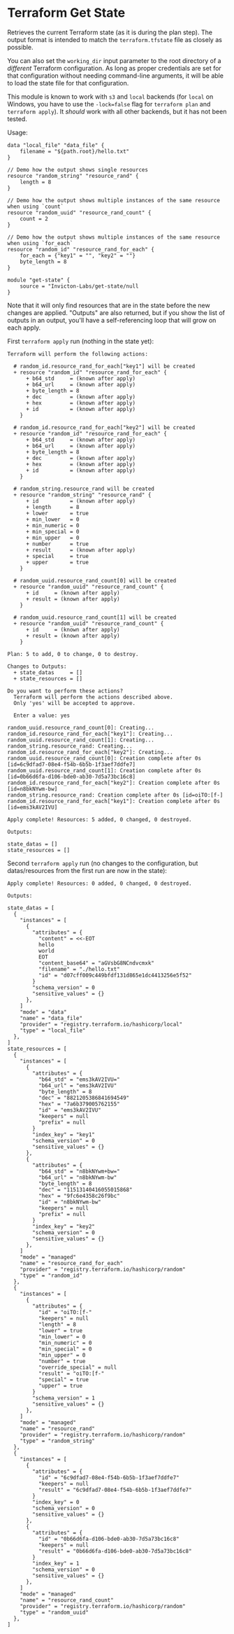 # Terraform Get State
Retrieves the current Terraform state (as it is during the plan step). The output format is intended to match the `terraform.tfstate` file as closely as possible.

You can also set the `working_dir` input parameter to the root directory of a *different* Terraform configuration. As long as proper credentials are set for that configuration without needing command-line arguments, it will be able to load the state file for that configuration.

This module is known to work with `s3` and `local` backends (for `local` on Windows, you have to use the `-lock=false` flag for `terraform plan` and `terraform apply`). It *should* work with all other backends, but it has not been tested.

Usage:
```
data "local_file" "data_file" {
    filename = "${path.root}/hello.txt"
}

// Demo how the output shows single resources
resource "random_string" "resource_rand" {
    length = 8
}

// Demo how the output shows multiple instances of the same resource when using `count`
resource "random_uuid" "resource_rand_count" {
    count = 2
}

// Demo how the output shows multiple instances of the same resource when using `for_each`
resource "random_id" "resource_rand_for_each" {
    for_each = {"key1" = "", "key2" = ""}
    byte_length = 8
}

module "get-state" {
    source = "Invicton-Labs/get-state/null
}
```

Note that it will only find resources that are in the state before the new changes are applied. "Outputs" are also returned, but if you show the list of outputs in an output, you'll have a self-referencing loop that will grow on each apply.

First `terraform apply` run (nothing in the state yet):
```
Terraform will perform the following actions:

  # random_id.resource_rand_for_each["key1"] will be created
  + resource "random_id" "resource_rand_for_each" {
      + b64_std     = (known after apply)
      + b64_url     = (known after apply)
      + byte_length = 8
      + dec         = (known after apply)
      + hex         = (known after apply)
      + id          = (known after apply)
    }

  # random_id.resource_rand_for_each["key2"] will be created
  + resource "random_id" "resource_rand_for_each" {
      + b64_std     = (known after apply)
      + b64_url     = (known after apply)
      + byte_length = 8
      + dec         = (known after apply)
      + hex         = (known after apply)
      + id          = (known after apply)
    }

  # random_string.resource_rand will be created
  + resource "random_string" "resource_rand" {
      + id          = (known after apply)
      + length      = 8
      + lower       = true
      + min_lower   = 0
      + min_numeric = 0
      + min_special = 0
      + min_upper   = 0
      + number      = true
      + result      = (known after apply)
      + special     = true
      + upper       = true
    }

  # random_uuid.resource_rand_count[0] will be created
  + resource "random_uuid" "resource_rand_count" {
      + id     = (known after apply)
      + result = (known after apply)
    }

  # random_uuid.resource_rand_count[1] will be created
  + resource "random_uuid" "resource_rand_count" {
      + id     = (known after apply)
      + result = (known after apply)
    }

Plan: 5 to add, 0 to change, 0 to destroy.

Changes to Outputs:
  + state_datas     = []
  + state_resources = []

Do you want to perform these actions?
  Terraform will perform the actions described above.
  Only 'yes' will be accepted to approve.

  Enter a value: yes

random_uuid.resource_rand_count[0]: Creating...
random_id.resource_rand_for_each["key1"]: Creating...
random_uuid.resource_rand_count[1]: Creating...
random_string.resource_rand: Creating...
random_id.resource_rand_for_each["key2"]: Creating...
random_uuid.resource_rand_count[0]: Creation complete after 0s [id=6c9dfad7-08e4-f54b-6b5b-1f3aef7ddfe7]
random_uuid.resource_rand_count[1]: Creation complete after 0s [id=0b66d6fa-d106-bde0-ab30-7d5a73bc16c8]
random_id.resource_rand_for_each["key2"]: Creation complete after 0s [id=n8bkNYwm-bw]
random_string.resource_rand: Creation complete after 0s [id=oiTO:[f-]
random_id.resource_rand_for_each["key1"]: Creation complete after 0s [id=ems3kAV2IVU]

Apply complete! Resources: 5 added, 0 changed, 0 destroyed.

Outputs:

state_datas = []
state_resources = []
```

Second `terraform apply` run (no changes to the configuration, but datas/resources from the first run are now in the state):
```
Apply complete! Resources: 0 added, 0 changed, 0 destroyed.

Outputs:

state_datas = [
  {
    "instances" = [
      {
        "attributes" = {
          "content" = <<-EOT
          hello
          world
          EOT
          "content_base64" = "aGVsbG8NCndvcmxk"
          "filename" = "./hello.txt"
          "id" = "d07cff009c449bfdf131d865e1dc4413256e5f52"
        }
        "schema_version" = 0
        "sensitive_values" = {}
      },
    ]
    "mode" = "data"
    "name" = "data_file"
    "provider" = "registry.terraform.io/hashicorp/local"
    "type" = "local_file"
  },
]
state_resources = [
  {
    "instances" = [
      {
        "attributes" = {
          "b64_std" = "ems3kAV2IVU="
          "b64_url" = "ems3kAV2IVU"
          "byte_length" = 8
          "dec" = "8821205386841694549"
          "hex" = "7a6b379005762155"
          "id" = "ems3kAV2IVU"
          "keepers" = null
          "prefix" = null
        }
        "index_key" = "key1"
        "schema_version" = 0
        "sensitive_values" = {}
      },
      {
        "attributes" = {
          "b64_std" = "n8bkNYwm+bw="
          "b64_url" = "n8bkNYwm-bw"
          "byte_length" = 8
          "dec" = "11513140416055015868"
          "hex" = "9fc6e4358c26f9bc"
          "id" = "n8bkNYwm-bw"
          "keepers" = null
          "prefix" = null
        }
        "index_key" = "key2"
        "schema_version" = 0
        "sensitive_values" = {}
      },
    ]
    "mode" = "managed"
    "name" = "resource_rand_for_each"
    "provider" = "registry.terraform.io/hashicorp/random"
    "type" = "random_id"
  },
  {
    "instances" = [
      {
        "attributes" = {
          "id" = "oiTO:[f-"
          "keepers" = null
          "length" = 8
          "lower" = true
          "min_lower" = 0
          "min_numeric" = 0
          "min_special" = 0
          "min_upper" = 0
          "number" = true
          "override_special" = null
          "result" = "oiTO:[f-"
          "special" = true
          "upper" = true
        }
        "schema_version" = 1
        "sensitive_values" = {}
      },
    ]
    "mode" = "managed"
    "name" = "resource_rand"
    "provider" = "registry.terraform.io/hashicorp/random"
    "type" = "random_string"
  },
  {
    "instances" = [
      {
        "attributes" = {
          "id" = "6c9dfad7-08e4-f54b-6b5b-1f3aef7ddfe7"
          "keepers" = null
          "result" = "6c9dfad7-08e4-f54b-6b5b-1f3aef7ddfe7"
        }
        "index_key" = 0
        "schema_version" = 0
        "sensitive_values" = {}
      },
      {
        "attributes" = {
          "id" = "0b66d6fa-d106-bde0-ab30-7d5a73bc16c8"
          "keepers" = null
          "result" = "0b66d6fa-d106-bde0-ab30-7d5a73bc16c8"
        }
        "index_key" = 1
        "schema_version" = 0
        "sensitive_values" = {}
      },
    ]
    "mode" = "managed"
    "name" = "resource_rand_count"
    "provider" = "registry.terraform.io/hashicorp/random"
    "type" = "random_uuid"
  },
]
```